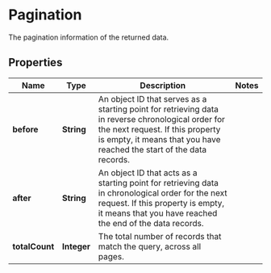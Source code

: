 

# Pagination

The pagination information of the returned data.

## Properties

| Name | Type | Description | Notes |
|------------ | ------------- | ------------- | -------------|
|**before** | **String** | An object ID that serves as a starting point for retrieving data in reverse chronological order for the next request.   If this property is empty, it means that you have reached the start of the data records.  |  |
|**after** | **String** | An object ID that acts as a starting point for retrieving data in chronological order for the next request.  If this property is empty, it means that you have reached the end of the data records.  |  |
|**totalCount** | **Integer** | The total number of records that match the query, across all pages. |  |



